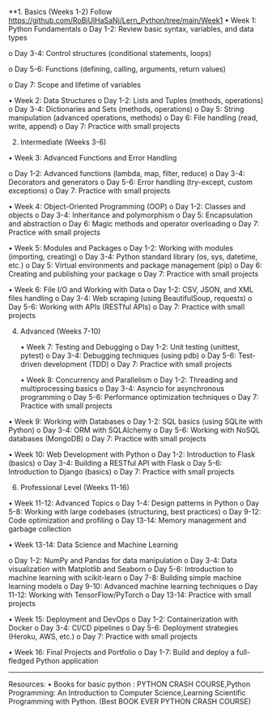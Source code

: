 **1. Basics (Weeks 1-2) Follow https://github.com/RoBiUlHaSaNj/Lern_Python/tree/main/Week1
•	Week 1: Python Fundamentals
o	Day 1-2: Review basic syntax, variables, and data types

o	Day 3-4: Control structures (conditional statements, loops)

o	Day 5-6: Functions (defining, calling, arguments, return values)

o	Day 7: Scope and lifetime of variables 



  •	Week 2: Data Structures
o	Day 1-2: Lists and Tuples (methods, operations)
o	Day 3-4: Dictionaries and Sets (methods, operations)
o	Day 5: String manipulation (advanced operations, methods)
o	Day 6: File handling (read, write, append)
o	Day 7: Practice with small projects

2. Intermediate (Weeks 3-6)

  •	Week 3: Advanced Functions and Error Handling

o	Day 1-2: Advanced functions (lambda, map, filter, reduce)
o	Day 3-4: Decorators and generators
o	Day 5-6: Error handling (try-except, custom exceptions)
o	Day 7: Practice with small projects

  •	Week 4: Object-Oriented Programming (OOP)
o	Day 1-2: Classes and objects
o	Day 3-4: Inheritance and polymorphism
o	Day 5: Encapsulation and abstraction
o	Day 6: Magic methods and operator overloading
o	Day 7: Practice with small projects

  •	Week 5: Modules and Packages
o	Day 1-2: Working with modules (importing, creating)
o	Day 3-4: Python standard library (os, sys, datetime, etc.)
o	Day 5: Virtual environments and package management (pip)
o	Day 6: Creating and publishing your package
o	Day 7: Practice with small projects

  •	Week 6: File I/O and Working with Data
o	Day 1-2: CSV, JSON, and XML files handling
o	Day 3-4: Web scraping (using BeautifulSoup, requests)
o	Day 5-6: Working with APIs (RESTful APIs)
o	Day 7: Practice with small projects

4. Advanced (Weeks 7-10)


    •	Week 7: Testing and Debugging
o	Day 1-2: Unit testing (unittest, pytest)
o	Day 3-4: Debugging techniques (using pdb)
o	Day 5-6: Test-driven development (TDD)
o	Day 7: Practice with small projects

   •	Week 8: Concurrency and Parallelism
o	Day 1-2: Threading and multiprocessing basics
o	Day 3-4: Asyncio for asynchronous programming
o	Day 5-6: Performance optimization techniques
o	Day 7: Practice with small projects

  •	Week 9: Working with Databases
o	Day 1-2: SQL basics (using SQLite with Python)
o	Day 3-4: ORM with SQLAlchemy
o	Day 5-6: Working with NoSQL databases (MongoDB)
o	Day 7: Practice with small projects

  •	Week 10: Web Development with Python
o	Day 1-2: Introduction to Flask (basics)
o	Day 3-4: Building a RESTful API with Flask
o	Day 5-6: Introduction to Django (basics)
o	Day 7: Practice with small projects

6. Professional Level (Weeks 11-16)

  •	Week 11-12: Advanced Topics
o	Day 1-4: Design patterns in Python
o	Day 5-8: Working with large codebases (structuring, best practices)
o	Day 9-12: Code optimization and profiling
o	Day 13-14: Memory management and garbage collection

  •	Week 13-14: Data Science and Machine Learning
  
o	Day 1-2: NumPy and Pandas for data manipulation
o	Day 3-4: Data visualization with Matplotlib and Seaborn
o	Day 5-6: Introduction to machine learning with scikit-learn
o	Day 7-8: Building simple machine learning models
o	Day 9-10: Advanced machine learning techniques
o	Day 11-12: Working with TensorFlow/PyTorch
o	Day 13-14: Practice with small projects

  •	Week 15: Deployment and DevOps
o	Day 1-2: Containerization with Docker
o	Day 3-4: CI/CD pipelines
o	Day 5-6: Deployment strategies (Heroku, AWS, etc.)
o	Day 7: Practice with small projects

  •	Week 16: Final Projects and Portfolio
o	Day 1-7: Build and deploy a full-fledged Python application
________________________________________
Resources:
•	Books for basic python : PYTHON CRASH COURSE,Python Programming:
An Introduction to Computer Science,Learning Scientific Programming with Python.
(Best BOOK EVER PYTHON CRASH COURSE)

